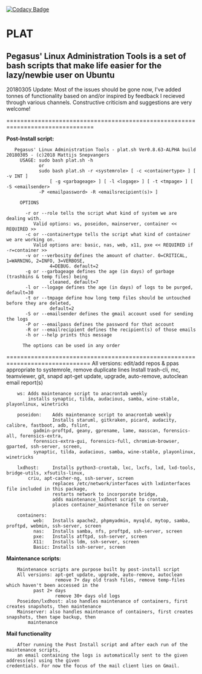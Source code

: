 [![Codacy Badge](https://api.codacy.com/project/badge/Grade/8c5640df6d7c480d8532efd5063c93e8)](https://www.codacy.com/app/pegasus.ict/plat?utm_source=github.com&amp;utm_medium=referral&amp;utm_content=pegasusict/plat&amp;utm_campaign=Badge_Grade)

# PLAT
Pegasus' Linux Administration Tools is a set of bash scripts that make life easier for the lazy/newbie user
on Ubuntu
---
20180305 Update:
Most of the issues should be gone now, I've added tonnes of functionality based on and/or inspired by 
feedback I recieved through various channels.
Constructive criticism and suggestions are very welcome!

===============================================================================

**Post-Install script:**

       Pegasus' Linux Administration Tools - plat.sh Ver0.8.63-ALPHA build 20180305 - (c)2018 Mattijs Snepvangers
		 USAGE: sudo bash plat.sh -h
				or
			    sudo bash plat.sh -r <systemrole> [ -c <containertype> ] [ -v INT ]
			    	[ -g <garbageage> ] [ -l <logage> ] [ -t <tmpage> ] [ -S <emailsender>
				-P <emailpassword> -R <emailsrecipient(s)> ]

		 OPTIONS

		   -r or --role tells the script what kind of system we are dealing with.
			  Valid options: ws, poseidon, mainserver, container << REQUIRED >>
		   -c or --containertype tells the script what kind of container we are working on.
			  Valid options are: basic, nas, web, x11, pxe << REQUIRED if -r=container >>
		   -v or --verbosity defines the amount of chatter. 0=CRITICAL, 1=WARNING, 2=INFO, 3=VERBOSE,
		   			4=DEBUG. default=2
		   -g or --garbageage defines the age (in days) of garbage (trashbins & temp files) being 
		   			cleaned, default=7
		   -l or --logage defines the age (in days) of logs to be purged, default=30
		   -t or --tmpage define how long temp files should be untouched before they are deleted,
		   			default=2
		   -S or --emailsender defines the gmail account used for sending the logs 
		   -P or --emailpass defines the password for that account
		   -R or --emailrecipient defines the recipient(s) of those emails
		   -h or --help prints this message

		  The options can be used in any order

==============================================================================
        All versions: edit/add repos & ppas appropriate to systemrole, remove duplicate lines
                      Install trash-cli, mc, teamviewer, git, snapd
                      apt-get update, upgrade, auto-remove, autoclean
                      email report(s)

        ws: Adds maintenance script to anacrontab weekly
            installs synaptic, tilda, audacious, samba, wine-stable, playonlinux, winetricks

        poseidon:    Adds maintenance script to anacrontab weekly
                     Installs staruml, gitkraken, picard, audacity, calibre, fastboot, adb, fslint,
		      gadmin-proftpd, geany, gprename, lame, masscan, forensics-all, forensics-extra,
		      forensics-extra-gui, forensics-full, chromium-browser, gparted, ssh-server, screen,
		      synaptic, tilda, audacious, samba, wine-stable, playonlinux, winetricks

        lxdhost:     Installs python3-crontab, lxc, lxcfs, lxd, lxd-tools, bridge-utils, xfsutils-linux,
			criu, apt-cacher-ng, ssh-server, screen
                     replaces /etc/network/interfaces with lxdinterfaces file included in this package,
                     restarts network to incorporate bridge,
                     adds maintenance_lxdhost script to crontab,
                     places container_maintenance file on server

        containers:
              web:   Installs apache2, phpmyadmin, mysqld, mytop, samba, proftpd, webmin, ssh-server, screen
              nas:   Installs samba, nfs, proftpd, ssh-server, screen
              pxe:   Installs atftpd, ssh-server, screen
              X11:   Installs ldm, ssh-server, screen
              Basic: Installs ssh-server, screen


**Maintenance scripts:**

        Maintenance scripts are purpose built by post-install script
        All versions: apt-get update, upgrade, auto-remove, autoclean
                      remove 7+ day old trash files, remove temp-files which haven't been accessed in the
		      past 2+ days
                      remove 30+ days old logs
        Poseidon/lxdhost: also handles maintenance of containers, first creates snapshots, then maintenance
        Mainserver: also handles maintenance of containers, first creates snapshots, then tape backup, then
			maintenance


**Mail functionality**

        After running the Post Install script and after each run of the maintenance scripts,
        an email containing the logs is automatically sent to the given address(es) using the given
	credentials. For now the focus of the mail client lies on Gmail.
